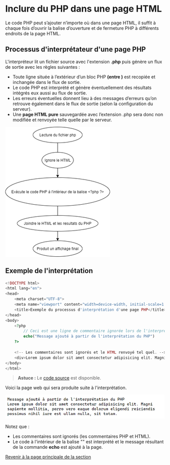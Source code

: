 # Inclure du PHP dans une page HTML

Le code PHP peut s’ajouter n’importe où dans une page HTML, il suffit à chaque fois d’ouvrir la balise d’ouverture et de fermeture PHP à différents endroits de la page HTML.

## Processus d'interprétateur d'une page PHP

L'interpréteur lit un fichier source avec l'extension __.php__ puis génère un flux de sortie avec les règles suivantes :

- Toute ligne située à l’extérieur d’un bloc PHP __(entre <?php et ?>)__ est recopiée et inchangée dans le flux de sortie.
- Le code PHP est interprété et génère éventuellement des résultats intégrés eux aussi au flux de sortie.
- Les erreurs éventuelles donnent lieu à des messages d’erreurs qu’on retrouve également
dans le flux de sortie (selon la configuration du serveur).
- Une __page HTML pure__ sauvegardée avec l’extension .php sera donc non modifiée et renvoyée telle quelle par le serveur.

![Processus d'interprétation du PHP](../images/interpreteurphp.png)

## Exemple de l'interprétation

```php
<!DOCTYPE html>
<html lang="en">
<head>
    <meta charset="UTF-8">
    <meta name="viewport" content="width=device-width, initial-scale=1.0">
    <title>Exemple du processus d'interprétation d'une page PHP</title>
</head>
<body>
    <?php
        // Ceci est une ligne de commentaire ignorée lors de l'interprétation
        echo("Message ajouté à partir de l'interprétation du PHP")
    ?>

    <!-- Les commentaires sont ignorés et le HTML renvoyé tel quel. -->
    <div>Lorem ipsum dolor sit amet consectetur adipisicing elit. Magni sapiente mollitia, porro vero eaque dolorum eligendi reiciendis possimus nihil iure est ullam nulla, sit totam.</div>
</body>
</html>
```

>**Astuce :** Le [code source](../src/exemple-interpretation-php/index.php) est disponible.

Voici la page web qui sera produite suite à l'interprétation.

![Exemple d'interprétation de PHP dans une page](../images/exemple-interpretation-php.PNG)

Notez que :

- Les commentaires sont ignorés (les commentaires PHP et HTML).
- Le code à l'intérieur de la balise "<?php ?>" est interprété et le message résultant de la commande __echo__ est ajouté à la page.

[Revenir à la page principale de la section](README.md)
